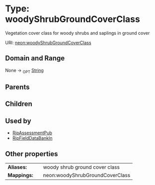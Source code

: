 
# Type: woodyShrubGroundCoverClass


Vegetation cover class for woody shrubs and saplings in ground cover

URI: [neon:woodyShrubGroundCoverClass](https://data.neonscience.org/woodyShrubGroundCoverClass)


## Domain and Range

None ->  <sub>OPT</sub> [String](types/String.md)

## Parents


## Children


## Used by

 * [RipAssessmentPub](RipAssessmentPub.md)
 * [RipFieldDataBankIn](RipFieldDataBankIn.md)

## Other properties

|  |  |  |
| --- | --- | --- |
| **Aliases:** | | woody shrub ground cover class |
| **Mappings:** | | neon:woodyShrubGroundCoverClass |

